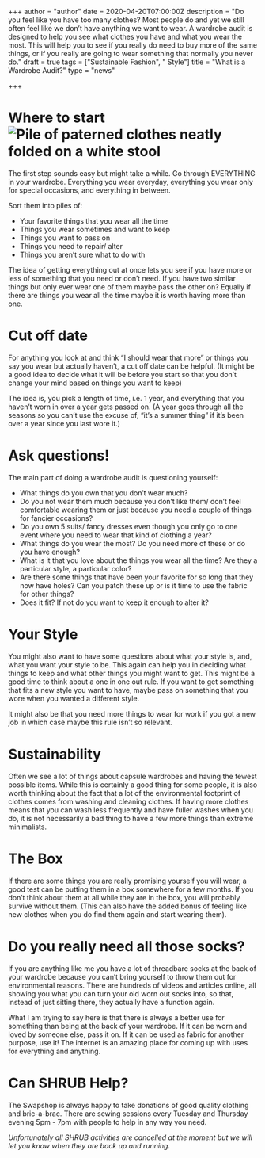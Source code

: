 +++
author = "author"
date = 2020-04-20T07:00:00Z
description = "Do you feel like you have too many clothes? Most people do and yet we still often feel like we don’t have anything we want to wear. A wardrobe audit is designed to help you see what clothes you have and what you wear the most. This will help you to see if you really do need to buy more of the same things, or if you really are going to wear something that normally you never do."
draft = true
tags = ["Sustainable Fashion", " Style"]
title = "What is a Wardrobe Audit?"
type = "news"

+++
# Where to start![Pile of paterned clothes neatly folded on a white stool](https://res.cloudinary.com/shrub-co-op/image/upload/v1587176094/shrubcoop.org/media/photo-by_-victoria-strukovskaya-unsplash_com_wdp339.jpg "Discarded pile of clothes")

The first step sounds easy but might take a while. Go through EVERYTHING in your wardrobe. Everything you wear everyday, everything you wear only for special occasions, and everything in between.

Sort them into piles of:

* Your favorite things that you wear all the time
* Things you wear sometimes and want to keep
* Things you want to pass on
* Things you need to repair/ alter
* Things you aren’t sure what to do with

The idea of getting everything out at once lets you see if you have more or less of something that you need or don’t need. If you have two similar things but only ever wear one of them maybe pass the other on? Equally if there are things you wear all the time maybe it is worth having more than one.

# Cut off date

For anything you look at and think “I should wear that more” or things you say you wear but actually haven’t, a cut off date can be helpful. (It might be a good idea to decide what it will be before you start so that you don’t change your mind based on things you want to keep)

The idea is, you pick a length of time, i.e. 1 year, and everything that you haven’t worn in over a year gets passed on. (A year goes through all the seasons so you can’t use the excuse of, “it’s a summer thing” if it’s been over a year since you last wore it.)

# Ask questions!

The main part of doing a wardrobe audit is questioning yourself:

* What things do you own that you don’t wear much?
* Do you not wear them much because you don’t like them/ don’t feel comfortable wearing them or just because you need a couple of things for fancier occasions?
* Do you own 5 suits/ fancy dresses even though you only go to one event where you need to wear that kind of clothing a year?
* What things do you wear the most? Do you need more of these or do you have enough?
* What is it that you love about the things you wear all the time? Are they a particular style, a particular color?
* Are there some things that have been your favorite for so long that they now have holes? Can you patch these up or is it time to use the fabric for other things?
* Does it fit? If not do you want to keep it enough to alter it?

# Your Style

You might also want to have some questions about what your style is, and, what you want your style to be. This again can help you in deciding what things to keep and what other things you might want to get. This might be a good time to think about a one in one out rule. If you want to get something that fits a new style you want to have, maybe pass on something that you wore when you wanted a different style.

It might also be that you need more things to wear for work if you got a new job in which case maybe this rule isn’t so relevant.

# Sustainability

Often we see a lot of things about capsule wardrobes and having the fewest possible items. While this is certainly a good thing for some people, it is also worth thinking about the fact that a lot of the environmental footprint of clothes comes from washing and cleaning clothes. If having more clothes means that you can wash less frequently and have fuller washes when you do, it is not necessarily a bad thing to have a few more things than extreme minimalists.

# The Box

If there are some things you are really promising yourself you will wear, a good test can be putting them in a box somewhere for a few months. If you don’t think about them at all while they are in the box, you will probably survive without them. (This can also have the added bonus of feeling like new clothes when you do find them again and start wearing them).

# Do you really need all those socks?

If you are anything like me you have a lot of threadbare socks at the back of your wardrobe because you can’t bring yourself to throw them out for environmental reasons. There are hundreds of videos and articles online, all showing you what you can turn your old worn out socks into, so that, instead of just sitting there, they actually have a function again.

What I am trying to say here is that there is always a better use for something than being at the back of your wardrobe. If it can be worn and loved by someone else, pass it on. If it can be used as fabric for another purpose, use it! The internet is an amazing place for coming up with uses for everything and anything.

# **Can SHRUB Help?**

The Swapshop is always happy to take donations of good quality clothing and bric-a-brac. There are sewing sessions every Tuesday and Thursday evening 5pm - 7pm with people to help in any way you need.

_Unfortunately all SHRUB activities are cancelled at the moment but we will let you know when they are back up and running._